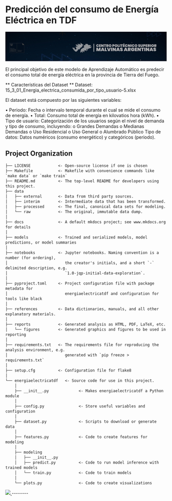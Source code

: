 # Predicción del consumo de Energía Eléctrica en TDF

![Energía_Eléctrica_TDF](/reports/figures/banner_flat1.jpg)

El principal objetivo de este modelo de Aprendizaje Automático es predecir el consumo total de energía eléctrica en la provincia de Tierra del Fuego.



** Características del Dataset ** 
Dataset: 15_3_01_Energia_electrica_consumida_por_tipo_usuario-5.xlsx 

El dataset está compuesto por las siguientes variables: 

• Periodo: Fecha o intervalo temporal durante el cual se mide el consumo de 
energía. 
• Total: Consumo total de energía en kilovatios hora (kWh). 
• Tipo de usuario: Categorización de los usuarios según el nivel de demanda 
y tipo de consumo, incluyendo: 
o Grandes Demandas 
o Medianas Demandas 
o Uso Residencial 
o Uso General 
o Alumbrado Público 
Tipo de datos: Datos numéricos (consumo energético) y categóricos (periodo).









## Project Organization

```
├── LICENSE            <- Open-source license if one is chosen
├── Makefile           <- Makefile with convenience commands like `make data` or `make train`
├── README.md          <- The top-level README for developers using this project.
├── data
│   ├── external       <- Data from third party sources.
│   ├── interim        <- Intermediate data that has been transformed.
│   ├── processed      <- The final, canonical data sets for modeling.
│   └── raw            <- The original, immutable data dump.
│
├── docs               <- A default mkdocs project; see www.mkdocs.org for details
│
├── models             <- Trained and serialized models, model predictions, or model summaries
│
├── notebooks          <- Jupyter notebooks. Naming convention is a number (for ordering),
│                         the creator's initials, and a short `-` delimited description, e.g.
│                         `1.0-jqp-initial-data-exploration`.
│
├── pyproject.toml     <- Project configuration file with package metadata for 
│                         energiaelectricatdf and configuration for tools like black
│
├── references         <- Data dictionaries, manuals, and all other explanatory materials.
│
├── reports            <- Generated analysis as HTML, PDF, LaTeX, etc.
│   └── figures        <- Generated graphics and figures to be used in reporting
│
├── requirements.txt   <- The requirements file for reproducing the analysis environment, e.g.
│                         generated with `pip freeze > requirements.txt`
│
├── setup.cfg          <- Configuration file for flake8
│
└── energiaelectricatdf   <- Source code for use in this project.
    │
    ├── __init__.py             <- Makes energiaelectricatdf a Python module
    │
    ├── config.py               <- Store useful variables and configuration
    │
    ├── dataset.py              <- Scripts to download or generate data
    │
    ├── features.py             <- Code to create features for modeling
    │
    ├── modeling                
    │   ├── __init__.py 
    │   ├── predict.py          <- Code to run model inference with trained models          
    │   └── train.py            <- Code to train models
    │
    └── plots.py                <- Code to create visualizations
```
<a target="_blank" href="https://cookiecutter-data-science.drivendata.org/">
    <img src="https://img.shields.io/badge/CCDS-Project%20template-328F97?logo=cookiecutter" />
</a>
--------

